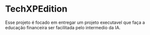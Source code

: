 # TechXPEdition
Esse projeto é focado em entregar um projeto executavel que faça a educação financeira ser facilitada pelo intermedio da IA.

